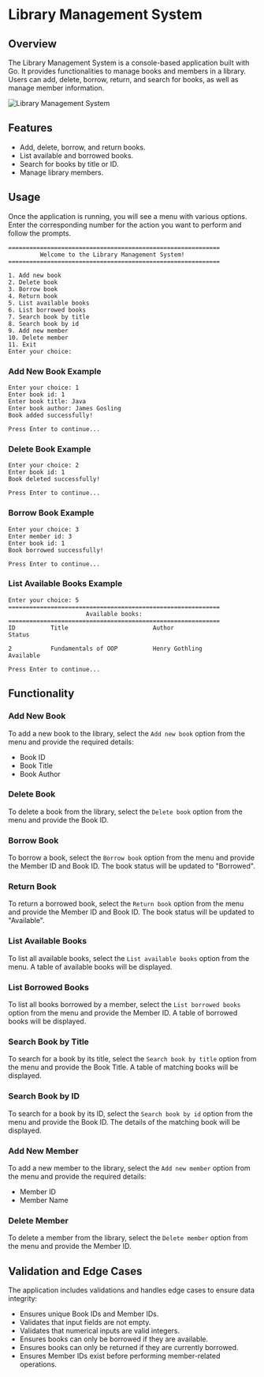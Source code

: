 

# Library Management System

## Overview

The Library Management System is a console-based application built with Go. It provides functionalities to manage books and members in a library. Users can add, delete, borrow, return, and search for books, as well as manage member information.

![Library Management System](assets/library_management.png)

## Features

- Add, delete, borrow, and return books.
- List available and borrowed books.
- Search for books by title or ID.
- Manage library members.

## Usage

Once the application is running, you will see a menu with various options. Enter the corresponding number for the action you want to perform and follow the prompts.

```
============================================================
         Welcome to the Library Management System!         
============================================================

1. Add new book
2. Delete book
3. Borrow book
4. Return book
5. List available books
6. List borrowed books
7. Search book by title
8. Search book by id
9. Add new member
10. Delete member
11. Exit
Enter your choice: 
```

### Add New Book Example

```
Enter your choice: 1
Enter book id: 1
Enter book title: Java
Enter book author: James Gosling
Book added successfully!

Press Enter to continue...
```

### Delete Book Example

```
Enter your choice: 2
Enter book id: 1
Book deleted successfully!

Press Enter to continue...
```

### Borrow Book Example

```
Enter your choice: 3
Enter member id: 3
Enter book id: 1
Book borrowed successfully!

Press Enter to continue...
```

### List Available Books Example

```
Enter your choice: 5
============================================================
                      Available books:                      
============================================================
ID          Title                        Author                  Status             
                                                                 
2           Fundamentals of OOP          Henry Gothling          Available          

Press Enter to continue...
```

## Functionality

### Add New Book

To add a new book to the library, select the `Add new book` option from the menu and provide the required details:
- Book ID
- Book Title
- Book Author

### Delete Book

To delete a book from the library, select the `Delete book` option from the menu and provide the Book ID.

### Borrow Book

To borrow a book, select the `Borrow book` option from the menu and provide the Member ID and Book ID. The book status will be updated to "Borrowed".

### Return Book

To return a borrowed book, select the `Return book` option from the menu and provide the Member ID and Book ID. The book status will be updated to "Available".

### List Available Books

To list all available books, select the `List available books` option from the menu. A table of available books will be displayed.

### List Borrowed Books

To list all books borrowed by a member, select the `List borrowed books` option from the menu and provide the Member ID. A table of borrowed books will be displayed.

### Search Book by Title

To search for a book by its title, select the `Search book by title` option from the menu and provide the Book Title. A table of matching books will be displayed.

### Search Book by ID

To search for a book by its ID, select the `Search book by id` option from the menu and provide the Book ID. The details of the matching book will be displayed.

### Add New Member

To add a new member to the library, select the `Add new member` option from the menu and provide the required details:
- Member ID
- Member Name

### Delete Member

To delete a member from the library, select the `Delete member` option from the menu and provide the Member ID.

## Validation and Edge Cases

The application includes validations and handles edge cases to ensure data integrity:
- Ensures unique Book IDs and Member IDs.
- Validates that input fields are not empty.
- Validates that numerical inputs are valid integers.
- Ensures books can only be borrowed if they are available.
- Ensures books can only be returned if they are currently borrowed.
- Ensures Member IDs exist before performing member-related operations.

